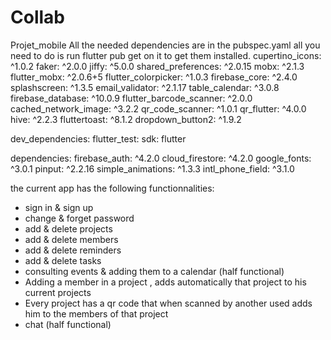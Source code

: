 # Collab
Projet_mobile 
All the needed dependencies are in the pubspec.yaml all you need to do is run flutter pub get on it to get them installed.
 cupertino_icons: ^1.0.2
  faker: ^2.0.0
  jiffy: ^5.0.0
  shared_preferences: ^2.0.15
  mobx: ^2.1.3
  flutter_mobx: ^2.0.6+5
  flutter_colorpicker: ^1.0.3
  firebase_core: ^2.4.0
  splashscreen: ^1.3.5
  email_validator: ^2.1.17
  table_calendar: ^3.0.8
  firebase_database: ^10.0.9
  flutter_barcode_scanner: ^2.0.0
  cached_network_image: ^3.2.2
  qr_code_scanner: ^1.0.1
  qr_flutter: ^4.0.0
  hive: ^2.2.3
  fluttertoast: ^8.1.2
  dropdown_button2: ^1.9.2


dev_dependencies:
  flutter_test:
    sdk: flutter


  dependencies:
  firebase_auth: ^4.2.0
  cloud_firestore: ^4.2.0
  google_fonts: ^3.0.1
  pinput: ^2.2.16
  simple_animations: ^1.3.3
  intl_phone_field: ^3.1.0
  
  
the current app has the following functionnalities:
- sign in & sign up
- change & forget password
- add & delete projects
- add & delete members
- add & delete reminders
- add & delete tasks
- consulting events & adding them to a calendar (half functional)
- Adding a member in a project , adds automatically that project to his current projects
- Every project has a qr code that when scanned by another used adds him to the members of that project
- chat (half functional)



